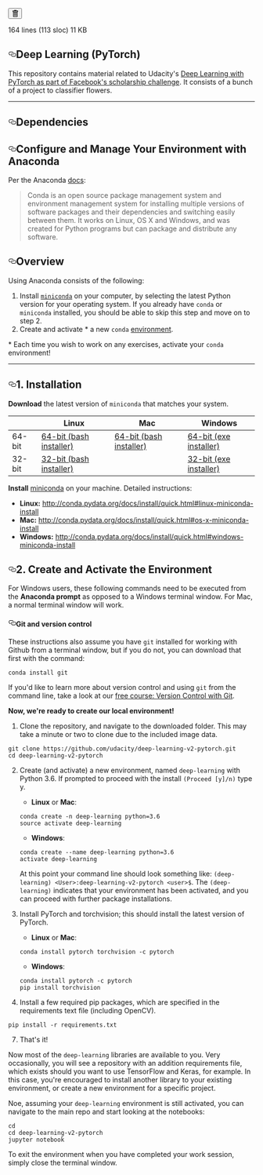
</form>
        <!-- '"` --><!-- </textarea></xmp> --></option></form><form class="inline-form" action="/udacity/deep-learning-v2-pytorch/delete/master/README.md" accept-charset="UTF-8" method="post"><input name="utf8" type="hidden" value="&#x2713;" /><input type="hidden" name="authenticity_token" value="+E81CwzrGBmgis9OdippvYQpDC/H1yrZteV1OvIXPgCxwOS9Nm8OvBm7d0Q/mcLx+iWSBBxm1Rb6AsGAZUCl1A==" />
          <button class="btn-octicon btn-octicon-danger tooltipped tooltipped-nw" type="submit"
            aria-label="Delete the file in your fork of this project" data-disable-with>
            <svg class="octicon octicon-trashcan" viewBox="0 0 12 16" version="1.1" width="12" height="16" aria-hidden="true"><path fill-rule="evenodd" d="M11 2H9c0-.55-.45-1-1-1H5c-.55 0-1 .45-1 1H2c-.55 0-1 .45-1 1v1c0 .55.45 1 1 1v9c0 .55.45 1 1 1h7c.55 0 1-.45 1-1V5c.55 0 1-.45 1-1V3c0-.55-.45-1-1-1zm-1 12H3V5h1v8h1V5h1v8h1V5h1v8h1V5h1v9zm1-10H2V3h9v1z"/></svg>
          </button>
</form>  </div>

  <div class="file-info">
      164 lines (113 sloc)
      <span class="file-info-divider"></span>
    11 KB
  </div>
</div>


  <div id="readme" class="readme blob instapaper_body js-code-block-container">
    <article class="markdown-body entry-content" itemprop="text"><h1><a id="user-content-deep-learning-pytorch" class="anchor" aria-hidden="true" href="#deep-learning-pytorch"><svg class="octicon octicon-link" viewBox="0 0 16 16" version="1.1" width="16" height="16" aria-hidden="true"><path fill-rule="evenodd" d="M4 9h1v1H4c-1.5 0-3-1.69-3-3.5S2.55 3 4 3h4c1.45 0 3 1.69 3 3.5 0 1.41-.91 2.72-2 3.25V8.59c.58-.45 1-1.27 1-2.09C10 5.22 8.98 4 8 4H4c-.98 0-2 1.22-2 2.5S3 9 4 9zm9-3h-1v1h1c1 0 2 1.22 2 2.5S13.98 12 13 12H9c-.98 0-2-1.22-2-2.5 0-.83.42-1.64 1-2.09V6.25c-1.09.53-2 1.84-2 3.25C6 11.31 7.55 13 9 13h4c1.45 0 3-1.69 3-3.5S14.5 6 13 6z"></path></svg></a>Deep Learning (PyTorch)</h1>
<p>This repository contains material related to Udacity's <a href="https://github.com/udacity/deep-learning-v2-pytorch" rel="nofollow">Deep Learning with PyTorch as part of Facebook's scholarship challenge</a>. It consists of a bunch of a project to classifier flowers.</p>


<hr>
<h1><a id="user-content-dependencies" class="anchor" aria-hidden="true" href="#dependencies"><svg class="octicon octicon-link" viewBox="0 0 16 16" version="1.1" width="16" height="16" aria-hidden="true"><path fill-rule="evenodd" d="M4 9h1v1H4c-1.5 0-3-1.69-3-3.5S2.55 3 4 3h4c1.45 0 3 1.69 3 3.5 0 1.41-.91 2.72-2 3.25V8.59c.58-.45 1-1.27 1-2.09C10 5.22 8.98 4 8 4H4c-.98 0-2 1.22-2 2.5S3 9 4 9zm9-3h-1v1h1c1 0 2 1.22 2 2.5S13.98 12 13 12H9c-.98 0-2-1.22-2-2.5 0-.83.42-1.64 1-2.09V6.25c-1.09.53-2 1.84-2 3.25C6 11.31 7.55 13 9 13h4c1.45 0 3-1.69 3-3.5S14.5 6 13 6z"></path></svg></a>Dependencies</h1>
<h2><a id="user-content-configure-and-manage-your-environment-with-anaconda" class="anchor" aria-hidden="true" href="#configure-and-manage-your-environment-with-anaconda"><svg class="octicon octicon-link" viewBox="0 0 16 16" version="1.1" width="16" height="16" aria-hidden="true"><path fill-rule="evenodd" d="M4 9h1v1H4c-1.5 0-3-1.69-3-3.5S2.55 3 4 3h4c1.45 0 3 1.69 3 3.5 0 1.41-.91 2.72-2 3.25V8.59c.58-.45 1-1.27 1-2.09C10 5.22 8.98 4 8 4H4c-.98 0-2 1.22-2 2.5S3 9 4 9zm9-3h-1v1h1c1 0 2 1.22 2 2.5S13.98 12 13 12H9c-.98 0-2-1.22-2-2.5 0-.83.42-1.64 1-2.09V6.25c-1.09.53-2 1.84-2 3.25C6 11.31 7.55 13 9 13h4c1.45 0 3-1.69 3-3.5S14.5 6 13 6z"></path></svg></a>Configure and Manage Your Environment with Anaconda</h2>
<p>Per the Anaconda <a href="http://conda.pydata.org/docs" rel="nofollow">docs</a>:</p>
<blockquote>
<p>Conda is an open source package management system and environment management system
for installing multiple versions of software packages and their dependencies and
switching easily between them. It works on Linux, OS X and Windows, and was created
for Python programs but can package and distribute any software.</p>
</blockquote>
<h2><a id="user-content-overview" class="anchor" aria-hidden="true" href="#overview"><svg class="octicon octicon-link" viewBox="0 0 16 16" version="1.1" width="16" height="16" aria-hidden="true"><path fill-rule="evenodd" d="M4 9h1v1H4c-1.5 0-3-1.69-3-3.5S2.55 3 4 3h4c1.45 0 3 1.69 3 3.5 0 1.41-.91 2.72-2 3.25V8.59c.58-.45 1-1.27 1-2.09C10 5.22 8.98 4 8 4H4c-.98 0-2 1.22-2 2.5S3 9 4 9zm9-3h-1v1h1c1 0 2 1.22 2 2.5S13.98 12 13 12H9c-.98 0-2-1.22-2-2.5 0-.83.42-1.64 1-2.09V6.25c-1.09.53-2 1.84-2 3.25C6 11.31 7.55 13 9 13h4c1.45 0 3-1.69 3-3.5S14.5 6 13 6z"></path></svg></a>Overview</h2>
<p>Using Anaconda consists of the following:</p>
<ol>
<li>Install <a href="http://conda.pydata.org/miniconda.html" rel="nofollow"><code>miniconda</code></a> on your computer, by selecting the latest Python version for your operating system. If you already have <code>conda</code> or <code>miniconda</code> installed, you should be able to skip this step and move on to step 2.</li>
<li>Create and activate * a new <code>conda</code> <a href="http://conda.pydata.org/docs/using/envs.html" rel="nofollow">environment</a>.</li>
</ol>
<p>* Each time you wish to work on any exercises, activate your <code>conda</code> environment!</p>
<hr>
<h2><a id="user-content-1-installation" class="anchor" aria-hidden="true" href="#1-installation"><svg class="octicon octicon-link" viewBox="0 0 16 16" version="1.1" width="16" height="16" aria-hidden="true"><path fill-rule="evenodd" d="M4 9h1v1H4c-1.5 0-3-1.69-3-3.5S2.55 3 4 3h4c1.45 0 3 1.69 3 3.5 0 1.41-.91 2.72-2 3.25V8.59c.58-.45 1-1.27 1-2.09C10 5.22 8.98 4 8 4H4c-.98 0-2 1.22-2 2.5S3 9 4 9zm9-3h-1v1h1c1 0 2 1.22 2 2.5S13.98 12 13 12H9c-.98 0-2-1.22-2-2.5 0-.83.42-1.64 1-2.09V6.25c-1.09.53-2 1.84-2 3.25C6 11.31 7.55 13 9 13h4c1.45 0 3-1.69 3-3.5S14.5 6 13 6z"></path></svg></a>1. Installation</h2>
<p><strong>Download</strong> the latest version of <code>miniconda</code> that matches your system.</p>
<table>
<thead>
<tr>
<th></th>
<th>Linux</th>
<th>Mac</th>
<th>Windows</th>
</tr>
</thead>
<tbody>
<tr>
<td>64-bit</td>
<td><a href="https://repo.continuum.io/miniconda/Miniconda3-latest-Linux-x86_64.sh" rel="nofollow">64-bit (bash installer)</a></td>
<td><a href="https://repo.continuum.io/miniconda/Miniconda3-latest-MacOSX-x86_64.sh" rel="nofollow">64-bit (bash installer)</a></td>
<td><a href="https://repo.continuum.io/miniconda/Miniconda3-latest-Windows-x86_64.exe" rel="nofollow">64-bit (exe installer)</a></td>
</tr>
<tr>
<td>32-bit</td>
<td><a href="https://repo.continuum.io/miniconda/Miniconda3-latest-Linux-x86.sh" rel="nofollow">32-bit (bash installer)</a></td>
<td></td>
<td><a href="https://repo.continuum.io/miniconda/Miniconda3-latest-Windows-x86.exe" rel="nofollow">32-bit (exe installer)</a></td>
</tr>
</tbody>
</table>
<p><strong>Install</strong> <a href="http://conda.pydata.org/miniconda.html" rel="nofollow">miniconda</a> on your machine. Detailed instructions:</p>
<ul>
<li><strong>Linux:</strong> <a href="http://conda.pydata.org/docs/install/quick.html#linux-miniconda-install" rel="nofollow">http://conda.pydata.org/docs/install/quick.html#linux-miniconda-install</a></li>
<li><strong>Mac:</strong> <a href="http://conda.pydata.org/docs/install/quick.html#os-x-miniconda-install" rel="nofollow">http://conda.pydata.org/docs/install/quick.html#os-x-miniconda-install</a></li>
<li><strong>Windows:</strong> <a href="http://conda.pydata.org/docs/install/quick.html#windows-miniconda-install" rel="nofollow">http://conda.pydata.org/docs/install/quick.html#windows-miniconda-install</a></li>
</ul>
<h2><a id="user-content-2-create-and-activate-the-environment" class="anchor" aria-hidden="true" href="#2-create-and-activate-the-environment"><svg class="octicon octicon-link" viewBox="0 0 16 16" version="1.1" width="16" height="16" aria-hidden="true"><path fill-rule="evenodd" d="M4 9h1v1H4c-1.5 0-3-1.69-3-3.5S2.55 3 4 3h4c1.45 0 3 1.69 3 3.5 0 1.41-.91 2.72-2 3.25V8.59c.58-.45 1-1.27 1-2.09C10 5.22 8.98 4 8 4H4c-.98 0-2 1.22-2 2.5S3 9 4 9zm9-3h-1v1h1c1 0 2 1.22 2 2.5S13.98 12 13 12H9c-.98 0-2-1.22-2-2.5 0-.83.42-1.64 1-2.09V6.25c-1.09.53-2 1.84-2 3.25C6 11.31 7.55 13 9 13h4c1.45 0 3-1.69 3-3.5S14.5 6 13 6z"></path></svg></a>2. Create and Activate the Environment</h2>
<p>For Windows users, these following commands need to be executed from the <strong>Anaconda prompt</strong> as opposed to a Windows terminal window. For Mac, a normal terminal window will work.</p>
<h4><a id="user-content-git-and-version-control" class="anchor" aria-hidden="true" href="#git-and-version-control"><svg class="octicon octicon-link" viewBox="0 0 16 16" version="1.1" width="16" height="16" aria-hidden="true"><path fill-rule="evenodd" d="M4 9h1v1H4c-1.5 0-3-1.69-3-3.5S2.55 3 4 3h4c1.45 0 3 1.69 3 3.5 0 1.41-.91 2.72-2 3.25V8.59c.58-.45 1-1.27 1-2.09C10 5.22 8.98 4 8 4H4c-.98 0-2 1.22-2 2.5S3 9 4 9zm9-3h-1v1h1c1 0 2 1.22 2 2.5S13.98 12 13 12H9c-.98 0-2-1.22-2-2.5 0-.83.42-1.64 1-2.09V6.25c-1.09.53-2 1.84-2 3.25C6 11.31 7.55 13 9 13h4c1.45 0 3-1.69 3-3.5S14.5 6 13 6z"></path></svg></a>Git and version control</h4>
<p>These instructions also assume you have <code>git</code> installed for working with Github from a terminal window, but if you do not, you can download that first with the command:</p>
<pre><code>conda install git
</code></pre>
<p>If you'd like to learn more about version control and using <code>git</code> from the command line, take a look at our <a href="https://www.udacity.com/course/version-control-with-git--ud123" rel="nofollow">free course: Version Control with Git</a>.</p>
<p><strong>Now, we're ready to create our local environment!</strong></p>
<ol>
<li>Clone the repository, and navigate to the downloaded folder. This may take a minute or two to clone due to the included image data.</li>
</ol>
<pre><code>git clone https://github.com/udacity/deep-learning-v2-pytorch.git
cd deep-learning-v2-pytorch
</code></pre>
<ol start="2">
<li>
<p>Create (and activate) a new environment, named <code>deep-learning</code> with Python 3.6. If prompted to proceed with the install <code>(Proceed [y]/n)</code> type y.</p>
<ul>
<li><strong>Linux</strong> or <strong>Mac</strong>:</li>
</ul>
<pre><code>conda create -n deep-learning python=3.6
source activate deep-learning
</code></pre>
<ul>
<li><strong>Windows</strong>:</li>
</ul>
<pre><code>conda create --name deep-learning python=3.6
activate deep-learning
</code></pre>
<p>At this point your command line should look something like: <code>(deep-learning) &lt;User&gt;:deep-learning-v2-pytorch &lt;user&gt;$</code>. The <code>(deep-learning)</code> indicates that your environment has been activated, and you can proceed with further package installations.</p>
</li>
<li>
<p>Install PyTorch and torchvision; this should install the latest version of PyTorch.</p>
<ul>
<li><strong>Linux</strong> or <strong>Mac</strong>:</li>
</ul>
<pre><code>conda install pytorch torchvision -c pytorch
</code></pre>
<ul>
<li><strong>Windows</strong>:</li>
</ul>
<pre><code>conda install pytorch -c pytorch
pip install torchvision
</code></pre>
</li>
<li>
<p>Install a few required pip packages, which are specified in the requirements text file (including OpenCV).</p>
</li>
</ol>
<pre><code>pip install -r requirements.txt
</code></pre>
<ol start="7">
<li>That's it!</li>
</ol>
<p>Now most of the <code>deep-learning</code> libraries are available to you. Very occasionally, you will see a repository with an addition requirements file, which exists should you want to use TensorFlow and Keras, for example. In this case, you're encouraged to install another library to your existing environment, or create a new environment for a specific project.</p>
<p>Noe, assuming your <code>deep-learning</code> environment is still activated, you can navigate to the main repo and start looking at the notebooks:</p>
<pre><code>cd
cd deep-learning-v2-pytorch
jupyter notebook
</code></pre>
<p>To exit the environment when you have completed your work session, simply close the terminal window.</p>
</article>
  </div>

